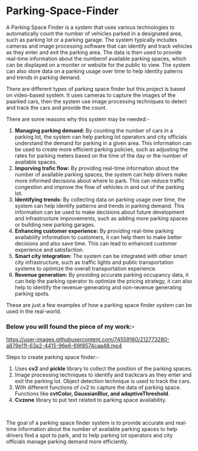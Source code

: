 # Parking-Space-Finder

A Parking Space Finder is a system that uses various technologies to automatically count the number of vehicles parked in a designated area, such as parking lot or a parking garage. The system typically includes cameras and image processing software that can identify and track vehicles as they enter and exit the parking area. The data is then used to provide real-time information about the numberof available parking spaces, which can be displayed on a moniter or website for the public to view. The system can also store data on a parking usage over time to help identity paterns and trends in parking demand.

There are different types of parking space finder but this project is based on video-based system. It uses cameras to capture the images of the paarked cars, then the system use image processing techniques to detect and track the cars and provide the count.

There are some reasons why this system may be needed:-
1. <b>Managing parking demand:</b> By counting the number of cars in a parking lot, the system can help parking lot operators and city officials understand the demand for parking in a given area. This information can be used to create more efficient parking policies, such as adjusting the rates for parking meters based on the time of the day or the number of available spaces.
2. <b>Imporving trafic flow:</b> By providing real-time information about the number of available parking spaces, the system can help drivers make more informed decisions about where to park. This can reduce traffic congestion and improve the flow of vehicles in and out of the parking lot.
3. <b>Identifying trends:</b> By collecting data on parking usage over time, the system can help identify patterns and trends in parking demand. This information can be used to make decisions about future development and infrastructure improvements, such as adding more parking spaces or building new parking garages.
4. <b>Enhancing customer experience:</b> By providing real-time parking availability information to customers, it can help them to make better decisions and also save time. This can lead to enhanced customer experience and satisfaction.
5. <b>Smart city integration:</b> The system can be integrated with other smart city infrastructure, such as traffic lights and public transportation systems to optimize the overall transportation experience.
6. <b>Revenue generation:</b> By providing accurate parking occupancy data, it can help the parking operator to optimize the pricing strategy, it can also help to identify the revenue-generating and non-revenue generating parking spots.

These are just a few examples of how a parking space finder system can be used in the real-world.

### Below you will found the piece of my work:-
https://user-images.githubusercontent.com/74559160/212773280-a879e11f-63a2-4415-96e6-69f8574caa48.mp4

Steps to create parking space finder:-
1. Uses <b>cv2</b> and <b>pickle</b> library to collect the position of the parking spaces.
2. Image processing techniques to identify and trackcars as they enter and exit the parking lot. Object detection technique is used to track the cars.
3. With different functions of cv2 to capture the data of parking space. Functions like <b>cvtColor, GaussianBlur, and adaptiveThreshold</B>.
4. <b>Cvzone</b> library to put text related to parking space availability.
<br>

The goal of a parking space finder system is to provide accurate and real-time information about the number of available parking spaces to help drivers find a spot to park, and to help parking lot operators and city officials manage parking demand more efficiently.
